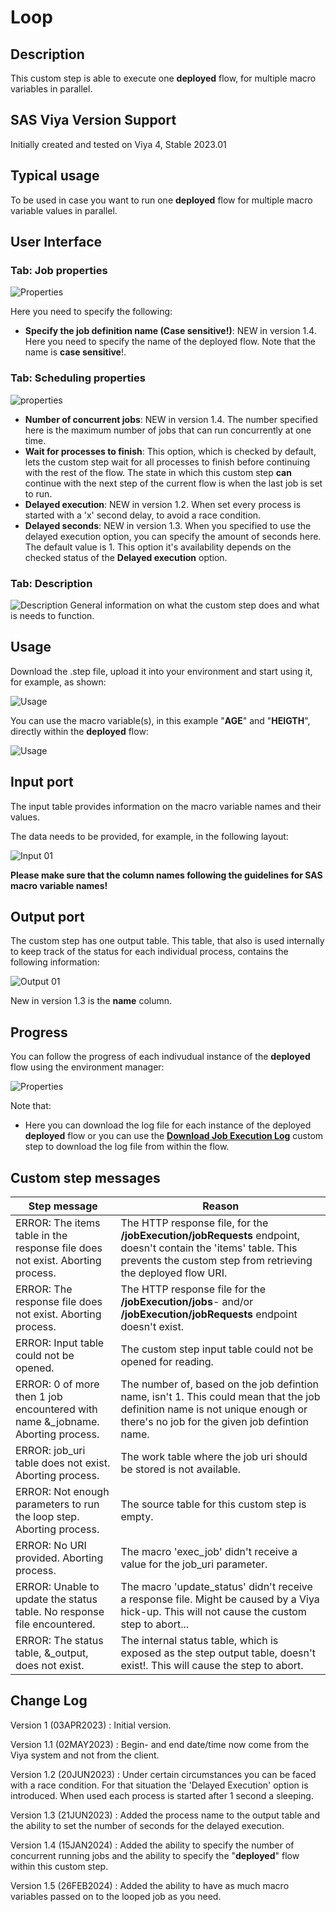 # Loop

## Description

This custom step is able to execute one **deployed** flow, for multiple macro variables in parallel.

## SAS Viya Version Support

Initially created and tested on Viya 4, Stable 2023.01

## Typical usage

To be used in case you want to run one **deployed** flow for multiple macro variable values in parallel.

## User Interface

### Tab: Job properties

![Properties](img/UI_job_properties.PNG)

Here you need to specify the following:
- **Specify the job definition name (Case sensitive!)**: NEW in version 1.4. Here you need to specify the name of the deployed flow. Note that the name is **case sensitive**!.

### Tab: Scheduling properties

![properties](img/UI_scheduling_properties.PNG)

- **Number of concurrent jobs**: NEW in version 1.4. The number specified here is the maximum number of jobs that can run concurrently at one time.
- **Wait for processes to finish**: This option, which is checked by default, lets the custom step wait for all processes to finish before continuing with the rest of the flow. The state in which this custom step **can** continue with the next step of the current flow is when the last job is set to run.
- **Delayed execution**: NEW in version 1.2. When set every process is started with a 'x' second delay, to avoid a race condition. 
- **Delayed seconds**: NEW in version 1.3. When you specified to use the delayed execution option, you can specify the amount of seconds here. The default value is 1. This option it's availability depends on the checked status of the **Delayed execution** option.

### Tab: Description

![Description](img/UI_description.PNG)
General information on what the custom step does and what is needs to function.

## Usage

Download the .step file, upload it into your environment and start using it, for example, as shown:

![Usage](img/Usage.PNG)

You can use the macro variable(s), in this example "**AGE**" and "**HEIGTH**", directly within the **deployed** flow:

![Usage](img/Usage_inner_flow.PNG)

## Input port

The input table provides information on the macro variable names and their values. 

The data needs to be provided, for example, in the following layout:

![Input 01](img/Input_01.PNG)

**Please make sure that the column names following the guidelines for SAS macro variable names!**

## Output port

The custom step has one output table. This table, that also is used internally to keep track of the status for each individual process, contains the following information:

![Output 01](img/Output_01.PNG)

New in version 1.3 is the **name** column.

## Progress

You can follow the progress of each indivudual instance of the **deployed** flow using the environment manager:

![Properties](img/Runtime.PNG)

Note that: 
- Here you can download the log file for each instance of the deployed **deployed** flow or you can use the [**Download Job Execution Log**](../Download%20Job%20Execution%20Log/README.md) custom step to download the log file from within the flow.

## Custom step messages
| Step message                                                     | Reason    |
|------------------------------------------------------------------|-----------|
| ERROR: The items table in the response file does not exist. Aborting process.  | The HTTP response file, for the **/jobExecution/jobRequests** endpoint, doesn't contain the 'items' table. This prevents the custom step from retrieving the deployed flow URI.|
| ERROR: The response file does not exist. Aborting process.  | The HTTP response file for the **/jobExecution/jobs**- and/or **/jobExecution/jobRequests** endpoint doesn't exist.  |
| ERROR: Input table could not be opened.  | The custom step input table could not be opened for reading. |
| ERROR: 0 of more then 1 job encountered with name &_jobname. Aborting process.  | The number of, based on the job defintion name, isn't 1. This could mean that the job definition name is not unique enough or there's no job for the given job defintion name.|
|ERROR: job_uri table does not exist. Aborting process. | The work table where the job uri should be stored is not available. |
| ERROR: Not enough parameters to run the loop step. Aborting process. | The source table for this custom step is empty. |
| ERROR: No URI provided. Aborting process. | The macro 'exec_job' didn't receive a value for the job_uri parameter. |
| ERROR: Unable to update the status table. No response file encountered. | The macro 'update_status' didn't receive a response file. Might be caused by a Viya hick-up. This will not cause the custom step to abort... |
| ERROR: The status table, &_output, does not exist. | The internal status table, which is exposed as the step output table, doesn't exist!. This will cause the step to abort. |





## Change Log

Version 1 (03APR2023)   : Initial version.

Version 1.1 (02MAY2023) : Begin- and end date/time now come from the Viya system and not from the client.

Version 1.2 (20JUN2023) : Under certain circumstances you can be faced with a race condition. For that situation the 'Delayed Execution' option is introduced. When used each process is started after 1 second a sleeping.

Version 1.3 (21JUN2023) : Added the process name to the output table and the ability to set the number of seconds for the delayed execution.

Version 1.4 (15JAN2024) : Added the ability to specify the number of concurrent running jobs and the ability to specify the "**deployed**" flow within this custom step.

Version 1.5 (26FEB2024) : Added the ability to have as much macro variables passed on to the looped job as you need.